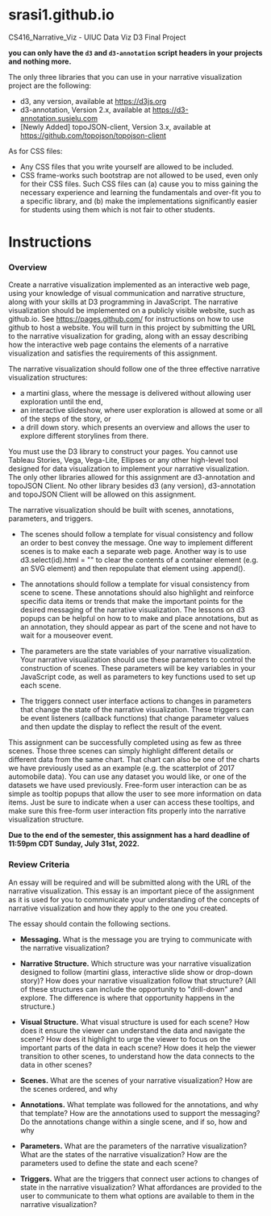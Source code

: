 # srasi1.github.io
CS416_Narrative_Viz - UIUC Data Viz D3 Final Project

**you can only have the ```d3``` and ```d3-annotation``` script headers in your projects and nothing more.**

The only three libraries that you can use in your narrative visualization project are the following:

- d3, any version, available at https://d3js.org
- d3-annotation, Version 2.x, available at https://d3-annotation.susielu.com
- [Newly Added] topoJSON-client, Version 3.x, available at https://github.com/topojson/topojson-client


As for CSS files:

- Any CSS files that you write yourself are allowed to be included.
- CSS frame-works such bootstrap are not allowed to be used, even only for their CSS files. Such CSS files can (a) cause you to miss gaining the necessary experience and learning the fundamentals and over-fit you to a specific library, and (b) make the implementations significantly easier for students using them which is not fair to other students.



# Instructions
### Overview

Create a narrative visualization implemented as an interactive web page, using your knowledge of visual communication and narrative structure, along with your skills at D3 programming in JavaScript. The narrative visualization should be implemented on a publicly visible website, such as github.io. See https://pages.github.com/  for instructions on how to use github to host a website. You will turn in this project by submitting the URL to the narrative visualization for grading, along with an essay describing how the interactive web page contains the elements of a narrative visualization and satisfies the requirements of this assignment.

The narrative visualization should follow one of the three effective narrative visualization structures:

- a martini glass, where the message is delivered without allowing user exploration until the end,
- an interactive slideshow, where user exploration is allowed at some or all of the steps of the story, or
- a drill down story. which presents an overview and allows the user to explore different storylines from there.

You must use the D3 library to construct your pages. You cannot use Tableau Stories, Vega, Vega-Lite, Ellipses or any other high-level tool designed for data visualization to implement your narrative visualization. The only other libraries allowed for this assignment are d3-annotation and topoJSON Client. No other library besides d3 (any version), d3-annotation and topoJSON Client will be allowed on this assignment.

The narrative visualization should be built with scenes, annotations, parameters, and triggers.

- The scenes should follow a template for visual consistency and follow an order to best convey the message. One way to implement different scenes is to make each a separate web page. Another way is to use d3.select(id).html = "" to clear the contents of a container element (e.g. an SVG element) and then repopulate that element using .append().

- The annotations should follow a template for visual consistency from scene to scene. These annotations should also highlight and reinforce specific data items or trends that make the important points for the desired messaging of the narrative visualization. The lessons on d3 popups can be helpful on how to to make and place annotations, but as an annotation, they should appear as part of the scene and not have to wait for a mouseover event.

- The parameters are the state variables of your narrative visualization. Your narrative visualization should use these parameters to control the construction of scenes. These parameters will be key variables in your JavaScript code, as well as parameters to key functions used to set up each scene.

- The triggers connect user interface actions to changes in parameters that change the state of the narrative visualization. These triggers can be event listeners (callback functions) that change parameter values and then update the display to reflect the result of the event.


This assignment can be successfully completed using as few as three scenes. Those three scenes can simply highlight different details or different data from the same chart. That chart can also be one of the charts we have previously used as an example (e.g. the scatterplot of 2017 automobile data). You can use any dataset you would like, or one of the datasets we have used previously. Free-form user interaction can be as simple as tooltip popups that allow the user to see more information on data items. Just be sure to indicate when a user can access these tooltips, and make sure this free-form user interaction fits properly into the narrative visualization structure.

**Due to the end of the semester, this assignment has a hard deadline of 11:59pm CDT Sunday, July 31st, 2022.**

### Review Criteria
An essay will be required and will be submitted along with the URL of the narrative visualization. This essay is an important piece of the assignment as it is used for you to communicate your understanding of the concepts of narrative visualization and how they apply to the one you created.

The essay should contain the following sections.

- **Messaging.** What is the message you are trying to communicate with the narrative visualization?

- **Narrative Structure.** Which structure was your narrative visualization designed to follow (martini glass, interactive slide show or drop-down story)? How does your narrative visualization follow that structure? (All of these structures can include the opportunity to "drill-down" and explore. The difference is where that opportunity happens in the structure.)

- **Visual Structure.** What visual structure is used for each scene? How does it ensure the viewer can understand the data and navigate the scene? How does it highlight to urge the viewer to focus on the important parts of the data in each scene? How does it help the viewer transition to other scenes, to understand how the data connects to the data in other scenes?

- **Scenes.** What are the scenes of your narrative visualization?  How are the scenes ordered, and why

- **Annotations.** What template was followed for the annotations, and why that template? How are the annotations used to support the messaging? Do the annotations change within a single scene, and if so, how and why

- **Parameters.** What are the parameters of the narrative visualization? What are the states of the narrative visualization? How are the parameters used to define the state and each scene?

- **Triggers.** What are the triggers that connect user actions to changes of state in the narrative visualization? What affordances are provided to the user to communicate to them what options are available to them in the narrative visualization?
